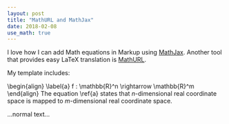 ```yaml
---
layout: post
title: "MathURL and MathJax"
date: 2018-02-08
use_math: true
---
```


I love how I can add Math equations in Markup using [MathJax](https://www.mathjax.org/). Another tool that provides easy LaTeX translation is [MathURL](http://mathurl.com/).


My template includes:

\begin{align} \label{a}
f : \mathbb{R}^n
\rightarrow
\mathbb{R}^m
\end{align}
The equation \ref{a} states that $n$-dimensional real coordinate space is mapped to $m$-dimensional real coordinate space.

$...\textrm{normal text}...$

<!--Let's test some inline math $x$, $y$, $x_1$, $y_1$.

Now a inline math with special character: $|\psi\rangle$, $x'$, $x^\*$.

Test a display math:
$$
   |\psi_1\rangle = a|0\rangle + b|1\rangle
$$
Is it O.K.?

Test a display math with equation number:
\begin{equation}
   |\psi_1\rangle = a|0\rangle + b|1\rangle
\end{equation}
Is it O.K.?

Test a display math with equation number:
$$
  \begin{align}
    |\psi_1\rangle &= a|0\rangle + b|1\rangle \\\\
    |\psi_2\rangle &= c|0\rangle + d|1\rangle
  \end{align}
$$
Is it O.K.?

And test a display math without equation number:
$$
  \begin{align\*}
    |\psi_1\rangle &= a|0\rangle + b|1\rangle \\\\
    |\psi_2\rangle &= c|0\rangle + d|1\rangle
  \end{align\*}
$$
Is it O.K.?

Test a display math with equation number:
\begin{align}
    |\psi_1\rangle &= a|0\rangle + b|1\rangle \\\\
    |\psi_2\rangle &= c|0\rangle + d|1\rangle
\end{align}
Is it O.K.?

And test a display math without equaltion number:
\begin{align\*}
    |\psi_1\rangle &= a|0\rangle + b|1\rangle \\\\
    |\psi_2\rangle &= c|0\rangle + d|1\rangle
\end{align\*}
Is it O.K.?

This is a new equation.
$$
  \zeta(s) = \sum_{n=1}^\infty \frac{1}{n^s}
$$

This is another new equation.
\begin{align}
  \zeta(s) = \sum_{n=1}^\infty \frac{1}{n^s}
\end{align}

This is another new equation without equation number.
\begin{align\*}
  \zeta(s) = \sum_{n=1}^\infty \frac{1}{n^s}
\end{align\*}
-->